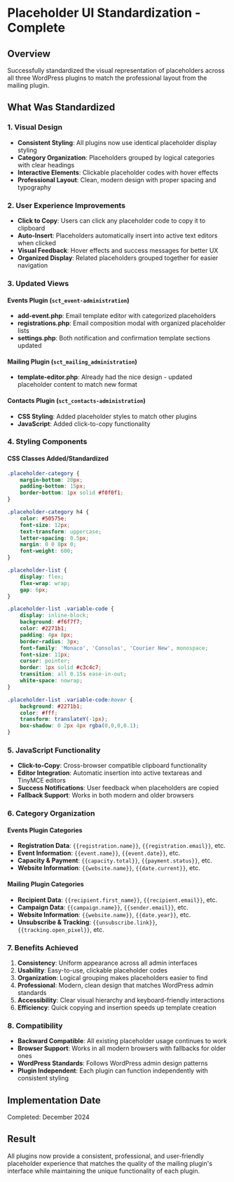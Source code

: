 # Placeholder UI Standardization - Complete

## Overview
Successfully standardized the visual representation of placeholders across all three WordPress plugins to match the professional layout from the mailing plugin.

## What Was Standardized

### 1. Visual Design
- **Consistent Styling**: All plugins now use identical placeholder display styling
- **Category Organization**: Placeholders grouped by logical categories with clear headings
- **Interactive Elements**: Clickable placeholder codes with hover effects
- **Professional Layout**: Clean, modern design with proper spacing and typography

### 2. User Experience Improvements
- **Click to Copy**: Users can click any placeholder code to copy it to clipboard
- **Auto-Insert**: Placeholders automatically insert into active text editors when clicked
- **Visual Feedback**: Hover effects and success messages for better UX
- **Organized Display**: Related placeholders grouped together for easier navigation

### 3. Updated Views

#### Events Plugin (`sct_event-administration`)
- **add-event.php**: Email template editor with categorized placeholders
- **registrations.php**: Email composition modal with organized placeholder lists
- **settings.php**: Both notification and confirmation template sections updated

#### Mailing Plugin (`sct_mailing_administration`)
- **template-editor.php**: Already had the nice design - updated placeholder content to match new format

#### Contacts Plugin (`sct_contacts-administration`)
- **CSS Styling**: Added placeholder styles to match other plugins
- **JavaScript**: Added click-to-copy functionality

### 4. Styling Components

#### CSS Classes Added/Standardized
```css
.placeholder-category {
    margin-bottom: 20px;
    padding-bottom: 15px;
    border-bottom: 1px solid #f0f0f1;
}

.placeholder-category h4 {
    color: #50575e;
    font-size: 12px;
    text-transform: uppercase;
    letter-spacing: 0.5px;
    margin: 0 0 8px 0;
    font-weight: 600;
}

.placeholder-list {
    display: flex;
    flex-wrap: wrap;
    gap: 6px;
}

.placeholder-list .variable-code {
    display: inline-block;
    background: #f6f7f7;
    color: #2271b1;
    padding: 4px 8px;
    border-radius: 3px;
    font-family: 'Monaco', 'Consolas', 'Courier New', monospace;
    font-size: 11px;
    cursor: pointer;
    border: 1px solid #c3c4c7;
    transition: all 0.15s ease-in-out;
    white-space: nowrap;
}

.placeholder-list .variable-code:hover {
    background: #2271b1;
    color: #fff;
    transform: translateY(-1px);
    box-shadow: 0 2px 4px rgba(0,0,0,0.1);
}
```

### 5. JavaScript Functionality
- **Click-to-Copy**: Cross-browser compatible clipboard functionality
- **Editor Integration**: Automatic insertion into active textareas and TinyMCE editors
- **Success Notifications**: User feedback when placeholders are copied
- **Fallback Support**: Works in both modern and older browsers

### 6. Category Organization

#### Events Plugin Categories
- **Registration Data**: `{{registration.name}}`, `{{registration.email}}`, etc.
- **Event Information**: `{{event.name}}`, `{{event.date}}`, etc.
- **Capacity & Payment**: `{{capacity.total}}`, `{{payment.status}}`, etc.
- **Website Information**: `{{website.name}}`, `{{date.current}}`, etc.

#### Mailing Plugin Categories
- **Recipient Data**: `{{recipient.first_name}}`, `{{recipient.email}}`, etc.
- **Campaign Data**: `{{campaign.name}}`, `{{sender.email}}`, etc.
- **Website Information**: `{{website.name}}`, `{{date.year}}`, etc.
- **Unsubscribe & Tracking**: `{{unsubscribe.link}}`, `{{tracking.open_pixel}}`, etc.

### 7. Benefits Achieved
1. **Consistency**: Uniform appearance across all admin interfaces
2. **Usability**: Easy-to-use, clickable placeholder codes
3. **Organization**: Logical grouping makes placeholders easier to find
4. **Professional**: Modern, clean design that matches WordPress admin standards
5. **Accessibility**: Clear visual hierarchy and keyboard-friendly interactions
6. **Efficiency**: Quick copying and insertion speeds up template creation

### 8. Compatibility
- **Backward Compatible**: All existing placeholder usage continues to work
- **Browser Support**: Works in all modern browsers with fallbacks for older ones
- **WordPress Standards**: Follows WordPress admin design patterns
- **Plugin Independent**: Each plugin can function independently with consistent styling

## Implementation Date
Completed: December 2024

## Result
All plugins now provide a consistent, professional, and user-friendly placeholder experience that matches the quality of the mailing plugin's interface while maintaining the unique functionality of each plugin.
